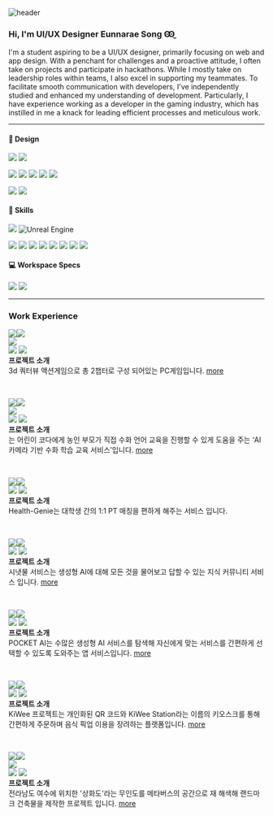 ![header](https://capsule-render.vercel.app/api?type=waving&color=0:FFF0E1,100:FFA2B2&height=300&section=header&text=Eunnarae%20Song&fontSize=50&fontColor=FFFFFF&animation=fadeIn&fontAlignY=40)

### Hi, I'm UI/UX Designer Eunnarae Song Ꙭ̮
I'm a student aspiring to be a UI/UX designer, primarily focusing on web and app design. With a penchant for challenges and a proactive attitude, I often take on projects and participate in hackathons. While I mostly take on leadership roles within teams, I also excel in supporting my teammates. To facilitate smooth communication with developers, I've independently studied and enhanced my understanding of development. Particularly, I have experience working as a developer in the gaming industry, which has instilled in me a knack for leading efficient processes and meticulous work.

- - -

#### 🎨 Design
<!-- 프로토타입 -->
![](https://img.shields.io/badge/Figma-F24E1E?style=for-the-badge&logo=figma&logoColor=white)  ![](https://img.shields.io/badge/Proto.io-161637?style=for-the-badge&logo=proto.io&logoColor=00e5ff)
<!-- 어도비 -->
![](https://img.shields.io/badge/Adobe%20Photoshop-31A8FF?style=for-the-badge&logo=Adobe%20Photoshop&logoColor=black) ![](https://img.shields.io/badge/Adobe%20Illustrator-FF9A00?style=for-the-badge&logo=adobe%20illustrator&logoColor=white) ![](https://img.shields.io/badge/Adobe%20XD-470137?style=for-the-badge&logo=Adobe%20XD&logoColor=#FF61F6) ![](https://img.shields.io/badge/Adobe%20after%20affects-CF96FD?style=for-the-badge&logo=Adobe%20after%20effects&logoColor=393665) ![](https://img.shields.io/badge/Adobe%20Premiere%20Pro-9999FF?style=for-the-badge&logo=Adobe%20Premiere%20Pro&logoColor=white)
<!-- 영상, 3d -->
![](https://img.shields.io/badge/blender-%23F5792A.svg?style=for-the-badge&logo=blender&logoColor=white) ![](https://img.shields.io/badge/Behance-0054F7?style=for-the-badge&logo=behance&logoColor=white) 

#### 🚀 Skills
<!-- Game -->
![](https://img.shields.io/badge/Unity-100000?style=for-the-badge&logo=unity&logoColor=white) ![Unreal Engine](https://img.shields.io/badge/unrealengine-%23313131.svg?style=for-the-badge&logo=unrealengine&logoColor=white)
<!-- Coding-->
![](https://img.shields.io/badge/HTML-239120?style=for-the-badge&logo=html5&logoColor=white) ![](https://img.shields.io/badge/CSS-239120?&style=for-the-badge&logo=css3&logoColor=white) ![](https://img.shields.io/badge/JavaScript-F7DF1E?style=for-the-badge&logo=JavaScript&logoColor=white) ![](https://img.shields.io/badge/Java-ED8B00?style=for-the-badge&logo=openjdk&logoColor=white) ![](https://img.shields.io/badge/C%23-239120?style=for-the-badge&logo=c-sharp&logoColor=white) ![](https://img.shields.io/badge/C%2B%2B-00599C?style=for-the-badge&logo=c%2B%2B&logoColor=white) ![](https://img.shields.io/badge/p5%20js-ED225D?style=for-the-badge&logo=p5dotjs&logoColor=white) ![](https://img.shields.io/badge/MySQL-00000F?style=for-the-badge&logo=mysql&logoColor=white)

#### 💻 Workspace Specs
![](https://img.shields.io/badge/Apple-MacBook_Pro_2021-999999?style=for-the-badge&logo=apple&logoColor=white) ![](https://img.shields.io/badge/Intel-Core_i7_10th-0071C5?style=for-the-badge&logo=intel&logoColor=white)

- - -

### Work Experience
![](https://img.shields.io/badge/2024.03~-6B6B6B?style=for-the-badge&logo=eee&logoColor=000)![](https://img.shields.io/badge/Sophia%20Game%20Project-F1F1F1?style=for-the-badge&logo=eee&logoColor=000)
</br>
![](https://img.shields.io/badge/🏅-PlayX4%20참가%20게임%20개발팀%20선정-blue)
</br>
![](https://img.shields.io/badge/💡%20UI기획:%2050-5DBF4D) ![](https://img.shields.io/badge/🎨%20UI디자인:%20100-FF8E8E)
</br>
**프로젝트 소개**
</br>
3d 쿼터뷰 액션게임으로 총 2챕터로 구성 되어있는 PC게임입니다. <a href="https://game.naver.com/lounge/GEAR_HEART/home">more</a>

</br>

![](https://img.shields.io/badge/2023.12~-6B6B6B?style=for-the-badge&logo=eee&logoColor=000)![](https://img.shields.io/badge/COMMA%20Service-F1F1F1?style=for-the-badge&logo=eee&logoColor=000)
</br>
![](https://img.shields.io/badge/🏅-Solution%20Challenge%20Global%20Top%20100%20선정-blue)
</br>
![](https://img.shields.io/badge/💡%20기획:%2050-5DBF4D) ![](https://img.shields.io/badge/🎨%20UI/UX디자인:%20100-FF8E8E)
</br>
**프로젝트 소개**
</br>
<COM-MA>는 어린이 코다에게 농인 부모가 직접 수화 언어 교육을 진행할 수 있게 도움을 주는 ‘AI 카메라 기반 수화 학습 교육 서비스’입니다. <a href="https://github.com/COM-MA">more</a>

</br>

![](https://img.shields.io/badge/2023.05~-6B6B6B?style=for-the-badge&logo=eee&logoColor=000)![](https://img.shields.io/badge/Health%20Genie%20Service-F1F1F1?style=for-the-badge&logo=eee&logoColor=000)
</br>
![](https://img.shields.io/badge/💡%20기획:%2020-5DBF4D) ![](https://img.shields.io/badge/🎨%20UI/UX디자인:%20100-FF8E8E)
</br>
**프로젝트 소개**
</br>
Health-Genie는 대학생 간의 1:1 PT 매칭을 편하게 해주는 서비스 입니다.

</br>

![](https://img.shields.io/badge/2023.11~12-6B6B6B?style=for-the-badge&logo=eee&logoColor=000)![](https://img.shields.io/badge/시냇물:%20생성형%20AI에%20대해%20모든%20것을%20물어봐요!-F1F1F1?style=for-the-badge&logo=eee&logoColor=000)
</br>
![](https://img.shields.io/badge/💡%20기획:%2040-5DBF4D) ![](https://img.shields.io/badge/🎨%20UI/UX디자인:%20100-FF8E8E)
</br>
**프로젝트 소개**
</br>
시냇물 서비스는 생성형 AI에 대해 모든 것을 물어보고 답할 수 있는 지식 커뮤니티 서비스 입니다. <a href="https://www.behance.net/gallery/187349177/AI-">more</a>

</br>

![](https://img.shields.io/badge/2023.09~10-6B6B6B?style=for-the-badge&logo=eee&logoColor=000)![](https://img.shields.io/badge/내%20손%20안의%20AI%20가이드:%20POCKET%20AI-F1F1F1?style=for-the-badge&logo=eee&logoColor=000)
</br>
![](https://img.shields.io/badge/💡%20기획:%2040-5DBF4D) ![](https://img.shields.io/badge/🎨%20UI/UX디자인:%2070-FF8E8E)
</br>
**프로젝트 소개**
</br>
POCKET AI는 수많은 생성형 AI 서비스를 탐색해 자신에게 맞는 서비스를 간편하게 선택할 수 있도록 도와주는 앱 서비스입니다.  <a href="https://www.behance.net/gallery/187349025/POCKET-AI-AI-">more</a>

</br>

![](https://img.shields.io/badge/2023.09~10-6B6B6B?style=for-the-badge&logo=eee&logoColor=000)![](https://img.shields.io/badge/KiWee%20Project-F1F1F1?style=for-the-badge&logo=eee&logoColor=000)
</br>
![](https://img.shields.io/badge/💡%20기획:%2030-5DBF4D) ![](https://img.shields.io/badge/🎨%20UI/UX디자인:%20100-FF8E8E)
</br>
**프로젝트 소개**
</br>
KiWee 프로젝트는 개인화된 QR 코드와 KiWee Station라는 이름의 키오스크를 통해 간편하게 주문하며 음식 픽업 이용을 장려하는 플랫폼입니다.  <a href="https://github.com/no-ikjun/kiwee-app">more</a>

</br>

![](https://img.shields.io/badge/2023.09~10-6B6B6B?style=for-the-badge&logo=eee&logoColor=000)![](https://img.shields.io/badge/Memory%20Cell%20(Meta%20Island%20Project)-F1F1F1?style=for-the-badge&logo=eee&logoColor=000)
</br>
![](https://img.shields.io/badge/🏅-파이널%20그룹%20최종%207팀%20당선-blue)
</br>
![](https://img.shields.io/badge/💡%20기획:%2030-5DBF4D) ![](https://img.shields.io/badge/🎨%20컨셉%20아트%20디자인:%2050-FF8E8E)
</br>
**프로젝트 소개**
</br>
전라남도 여수에 위치한 '상화도'라는 무인도를 메타버스의 공간으로 재 해색해 랜드마크 건축물을 제작한 프로젝트 입니다. <a href="https://sites.google.com/view/meta-island/home">more</a>
<!--
**eunarae/eunarae** is a ✨ _special_ ✨ repository because its `README.md` (this file) appears on your GitHub profile.

Here are some ideas to get you started:

- 🔭 I’m currently working on ...
- 🌱 I’m currently learning ...
- 👯 I’m looking to collaborate on ...
- 🤔 I’m looking for help with ...
- 💬 Ask me about ...
- 📫 How to reach me: ...
- 😄 Pronouns: ...
- ⚡ Fun fact: ...
-->
